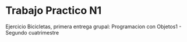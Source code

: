# Trabajo Practico N1
Ejercicio Bicicletas, primera entrega grupal:
Programacion con Objetos1 - Segundo cuatrimestre
